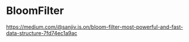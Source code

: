 # BloomFilter


https://medium.com/@sanjiv.is.on/bloom-filter-most-powerful-and-fast-data-structure-7fd74ec1a9ac

